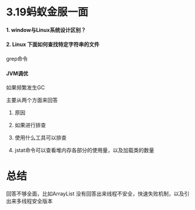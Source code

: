 # 3.19蚂蚁金服一面
#### 1. window与Linux系统设计区别？



#### 2. Linux 下面如何查找特定字符串的文件
grep命令


#### JVM调优
如果频繁发生GC

主要从两个方面来回答
1. 原因
2. 如果进行排查
3. 使用什么工具可以排查




1. jstat命令可以查看堆内存各部分的使用量，以及加载类的数量

# 总结
回答不够全面，比如ArrayList 没有回答出来线程不安全，快速失败机制，以及引出来多线程安全版本